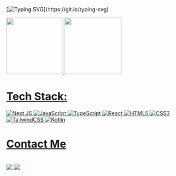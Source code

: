 [![Typing SVG](https://readme-typing-svg.herokuapp.com/?color=f50270&size=32&center=false&vCenter=true&width=900&lines=Hi,+my+name+is+José+Alberto+Rodrigues+Neto.;I'm+from+Aquiraz,+CE.;I'm+studying+Computer+Science+at+UFC.;)](https://git.io/typing-svg)
  

 <div>
  <a href="https://github.com/Jose-Alberto-Rodrigues-Neto">
  <img height="150em" src="https://github-readme-stats.vercel.app/api?username=Jose-Alberto-Rodrigues-Neto&show_icons=true&theme=radical&include_all_commits=true&count_private=true"/>
  <img height="150em" src="https://github-readme-stats.vercel.app/api/top-langs/?username=Jose-Alberto-Rodrigues-Neto&layout=compact&langs_count=16&theme=radical"/>

   </div>
  
# Tech Stack:
![Next JS](https://img.shields.io/badge/Next-black?style=for-the-badge&logo=next.js&logoColor=white) ![JavaScript](https://img.shields.io/badge/javascript-%23323330.svg?style=for-the-badge&logo=javascript&logoColor=%23F7DF1E) ![TypeScript](https://img.shields.io/badge/typescript-%23007ACC.svg?style=for-the-badge&logo=typescript&logoColor=white) ![React](https://img.shields.io/badge/react-%2320232a.svg?style=for-the-badge&logo=react&logoColor=%2361DAFB) ![HTML5](https://img.shields.io/badge/html5-%23E34F26.svg?style=for-the-badge&logo=html5&logoColor=white) ![CSS3](https://img.shields.io/badge/css3-%231572B6.svg?style=for-the-badge&logo=css3&logoColor=white)   ![TailwindCSS](https://img.shields.io/badge/tailwindcss-%2338B2AC.svg?style=for-the-badge&logo=tailwind-css&logoColor=white)   ![Kotlin](https://img.shields.io/badge/kotlin-%237F52FF.svg?style=for-the-badge&logo=kotlin&logoColor=white)

<!-- Proudly created with GPRM ( https://gprm.itsvg.in ) -->
# Contact Me

  <div style="display: inline_block">
    <br>
  <a href="https://www.linkedin.com/in/josé-alberto-rodrigues-neto-7938b3235/" alt="LinkedIn">
  <img src="https://img.shields.io/badge/-Linkedin-0e76a8?style=round-square&logo=Linkedin&logoColor=white" /></a>
  
  <a href="https://drive.google.com/file/d/1Kc5Co_liPiaKieXJLggZO88OSSBIlWj6/view?usp=drivesdk" alt="Curriculum">
  <img src="https://img.shields.io/badge/-Curriculum-909694?style=round-squaree" /></a>  
  </div>  
  
  
  

<!---
Jose-Alberto-Rodrigues-Neto/Jose-Alberto-Rodrigues-Neto is a ✨ special ✨ repository because its `README.md` (this file) appears on your GitHub profile.
You can click the Preview link to take a look at your changes.
--->
